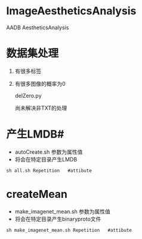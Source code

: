 # ImageAestheticsAnalysis
AADB AestheticsAnalysis

# 数据集处理 #

1. 有很多标签
2. 有很多图像的概率为0

	delZero.py 

	尚未解决非TXT的处理

# 产生LMDB#

- autoCreate.sh 参数为属性值
- 将会在特定目录产生LMDB

```
sh all.sh Repetition   #attibute
```
# createMean #

- make_imagenet_mean.sh 参数为属性值
- 将会在特定目录产生binaryproto文件

```
sh make_imagenet_mean.sh Repetition   #attibute
```
 